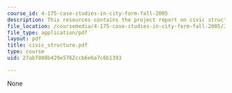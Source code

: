 ```yaml
---
course_id: 4-175-case-studies-in-city-form-fall-2005
description: This resources contains the project report on civic structure in isfahan.
file_location: /coursemedia/4-175-case-studies-in-city-form-fall-2005/27abf008b429e5762ccb6e6a7c6b1393_civic_structure.pdf
file_type: application/pdf
layout: pdf
title: civic_structure.pdf
type: course
uid: 27abf008b429e5762ccb6e6a7c6b1393

---
```

None
